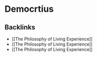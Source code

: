 # Democrtius



## Backlinks

-   [[The Philosophy of Living Experience]]
-   [[The Philosophy of Living Experience]]
-   [[The Philosophy of Living Experience]]
